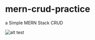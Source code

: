 # mern-crud-practice
a Simple MERN Stack CRUD

![alt test](https://user-images.githubusercontent.com/47251170/72171585-a80aef80-33a9-11ea-9163-aa73ab749df9.jpg)
